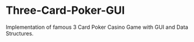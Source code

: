 # Three-Card-Poker-GUI
Implementation of famous 3 Card Poker Casino Game with GUI and Data Structures.

